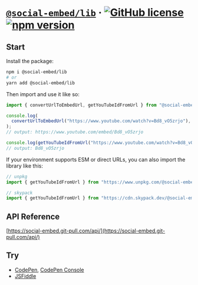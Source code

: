 # [`@social-embed/lib`](https://social-embed.git-pull.com/) &middot; [![GitHub license](https://img.shields.io/badge/license-MIT-blue.svg)](https://github.com/social-embed/social-embed/blob/master/LICENSE) [![npm version](https://img.shields.io/npm/v/@social-embed/lib.svg?style=flat)](https://www.npmjs.com/package/@social-embed/lib)

## Start

Install the package:

```bash
npm i @social-embed/lib
# or
yarn add @social-embed/lib
```

Then import and use it like so:

```typescript
import { convertUrlToEmbedUrl, getYouTubeIdFromUrl } from "@social-embed/lib";

console.log(
  convertUrlToEmbedUrl("https://www.youtube.com/watch?v=Bd8_vO5zrjo"),
);
// output: https://www.youtube.com/embed/Bd8_vO5zrjo

console.log(getYouTubeIdFromUrl("https://www.youtube.com/watch?v=Bd8_vO5zrjo"));
// output: Bd8_vO5zrjo
```

If your environment supports ESM or direct URLs, you can also import the library like this:

```typescript
// unpkg
import { getYouTubeIdFromUrl } from "https://www.unpkg.com/@social-embed/lib?module";

// skypack
import { getYouTubeIdFromUrl } from "https://cdn.skypack.dev/@social-embed/lib";
```

## API Reference

[https://social-embed.git-pull.com/api/](https://social-embed.git-pull.com/api/)

## Try

- [CodePen], [CodePen Console]
- [JSFiddle]

[codepen]: https://codepen.io/attachment/pen/VwPPrNq
[codepen console]: https://codepen.io/attachment/pen/poRRpdp?editors=0010
[jsfiddle]: https://jsfiddle.net/gitpull/pcLagbsm/
